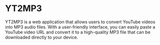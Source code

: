 # YT2MP3
YT2MP3 is a web application that allows users to convert YouTube videos into MP3 audio files. With a user-friendly interface, you can easily paste a YouTube video URL and convert it to a high-quality MP3 file that can be downloaded directly to your device.

